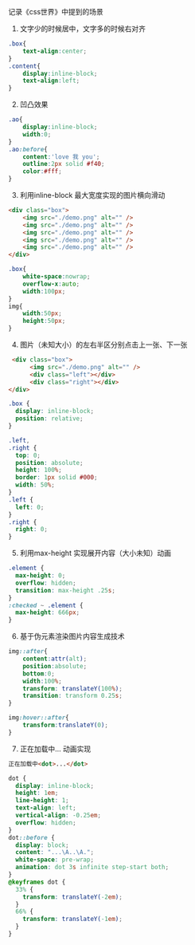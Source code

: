 记录《css世界》中提到的场景

1. 文字少的时候居中，文字多的时候右对齐

```css
.box{
    text-align:center;
}
.content{
    display:inline-block;
    text-align:left;
}
```

2. 凹凸效果

```css
.ao{
    display:inline-block;
    width:0;
}
.ao:before{
    content:'love 我 you';
    outline:2px solid #f40;
    color:#fff;
}
```

3. 利用inline-block 最大宽度实现的图片横向滑动

```html
<div class="box">
    <img src="./demo.png" alt="" />
    <img src="./demo.png" alt="" />
    <img src="./demo.png" alt="" />
    <img src="./demo.png" alt="" />
    <img src="./demo.png" alt="" />
</div>
```
```css
.box{
    white-space:nowrap;
    overflow-x:auto;
    width:100px;
}
img{
    width:50px;
    height:50px;
}
```

4. 图片（未知大小）的左右半区分别点击上一张、下一张

```html
 <div class="box">
      <img src="./demo.png" alt="" />
      <div class="left"></div>
      <div class="right"></div>
</div>
```
```css
.box {
  display: inline-block;
  position: relative;
}

.left,
.right {
  top: 0;
  position: absolute;
  height: 100%;
  border: 1px solid #000;
  width: 50%;
}
.left {
  left: 0;
}
.right {
  right: 0;
}
```

5. 利用max-height 实现展开内容（大小未知）动画

```css
.element {
  max-height: 0;
  overflow: hidden;
  transition: max-height .25s;
}
:checked ~ .element {
  max-height: 666px;
}
```

6. 基于伪元素渲染图片内容生成技术

```css
img::after{
    content:attr(alt);
    position:absolute;
    bottom:0;
    width:100%;
    transform: translateY(100%);
    transition: transform 0.25s;
}

img:hover::after{
    transform:translateY(0);
}
```

7. 正在加载中... 动画实现

```html
正在加载中<dot>...</dot>
```
```css
dot {
  display: inline-block;
  height: 1em;
  line-height: 1;
  text-align: left;
  vertical-align: -0.25em;
  overflow: hidden;
}
dot::before {
  display: block;
  content: "...\A..\A.";
  white-space: pre-wrap;
  animation: dot 3s infinite step-start both;
}
@keyframes dot {
  33% {
    transform: translateY(-2em);
  }
  66% {
    transform: translateY(-1em);
  }
}
```

